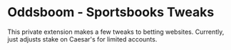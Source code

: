# Oddsboom - Sportsbooks Tweaks

This private extension makes a few tweaks to betting websites. Currently, just adjusts stake on Caesar's for limited accounts.
